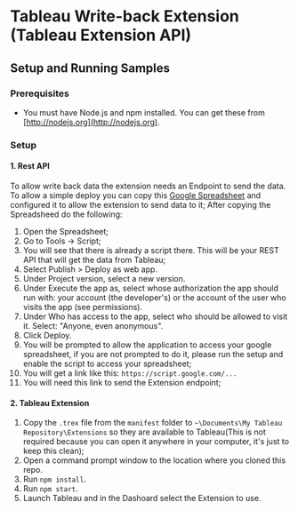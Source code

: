 # Tableau Write-back Extension (Tableau Extension API)

## Setup and Running Samples

### Prerequisites
* You must have Node.js and npm installed. You can get these from [http://nodejs.org](http://nodejs.org).

### Setup

#### 1. Rest API
To allow write back data the extension needs an Endpoint to send the data.
To allow a simple deploy you can copy this [Google Spreadsheet](https://docs.google.com/spreadsheets/d/1LrUdE6xs0HM45Hc24L4qvMfVlouetQeSndbKgTNAN_I/copy) and configured it to allow the extension to send data to it;
After copying the Spreadsheed do the following:
1. Open the Spreadsheet;
2. Go to Tools -> Script;
3. You will see that there is already a script there. This  will be your REST API that will get the data from Tableau;
4. Select Publish > Deploy as web app.
5. Under Project version, select a new version.
6. Under Execute the app as, select whose authorization the app should run with: your account (the developer's) or the account of the user who visits the app (see permissions).
7. Under Who has access to the app, select who should be allowed to visit it. Select: "Anyone, even anonymous".
8. Click Deploy.
9. You will be prompted to allow the application to access your google spreadsheet, if you are not prompted to do it, please run the setup and enable the script to access your spreadsheet;
9. You will get a link like this: `https://script.google.com/...` 
10. You will need this link to send the Extension endpoint;

#### 2. Tableau Extension
1. Copy the `.trex` file from the `manifest` folder to `~\Documents\My Tableau Repository\Extensions` so they are available to Tableau(This is not required because you can open it anywhere in your computer, it's just to keep this clean);
2. Open a command prompt window to the location where you cloned this repo.
3. Run `npm install`.
4. Run `npm start`.
5. Launch Tableau and in the Dashoard select the Extension to use.